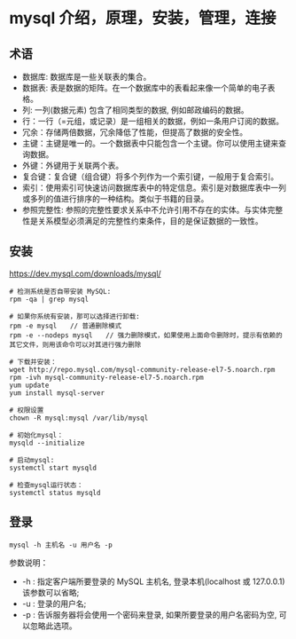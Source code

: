 # mysql 介绍，原理，安装，管理，连接

## 术语
+ 数据库: 数据库是一些关联表的集合。
+ 数据表: 表是数据的矩阵。在一个数据库中的表看起来像一个简单的电子表格。
+ 列: 一列(数据元素) 包含了相同类型的数据, 例如邮政编码的数据。
+ 行：一行（=元组，或记录）是一组相关的数据，例如一条用户订阅的数据。
+ 冗余：存储两倍数据，冗余降低了性能，但提高了数据的安全性。
+ 主键：主键是唯一的。一个数据表中只能包含一个主键。你可以使用主键来查询数据。
+ 外键：外键用于关联两个表。
+ 复合键：复合键（组合键）将多个列作为一个索引键，一般用于复合索引。
+ 索引：使用索引可快速访问数据库表中的特定信息。索引是对数据库表中一列或多列的值进行排序的一种结构。类似于书籍的目录。
+ 参照完整性: 参照的完整性要求关系中不允许引用不存在的实体。与实体完整性是关系模型必须满足的完整性约束条件，目的是保证数据的一致性。


## 安装
https://dev.mysql.com/downloads/mysql/
```
# 检测系统是否自带安装 MySQL:
rpm -qa | grep mysql

# 如果你系统有安装，那可以选择进行卸载:
rpm -e mysql　　// 普通删除模式
rpm -e --nodeps mysql　　// 强力删除模式，如果使用上面命令删除时，提示有依赖的其它文件，则用该命令可以对其进行强力删除

# 下载并安装：
wget http://repo.mysql.com/mysql-community-release-el7-5.noarch.rpm
rpm -ivh mysql-community-release-el7-5.noarch.rpm
yum update
yum install mysql-server

# 权限设置
chown -R mysql:mysql /var/lib/mysql

# 初始化mysql：
mysqld --initialize

# 启动mysql:
systemctl start mysqld

# 检查mysql运行状态：
systemctl status mysqld
```

## 登录
```
mysql -h 主机名 -u 用户名 -p
```
参数说明：
+ -h : 指定客户端所要登录的 MySQL 主机名, 登录本机(localhost 或 127.0.0.1)该参数可以省略;
+ -u : 登录的用户名;
+ -p : 告诉服务器将会使用一个密码来登录, 如果所要登录的用户名密码为空, 可以忽略此选项。